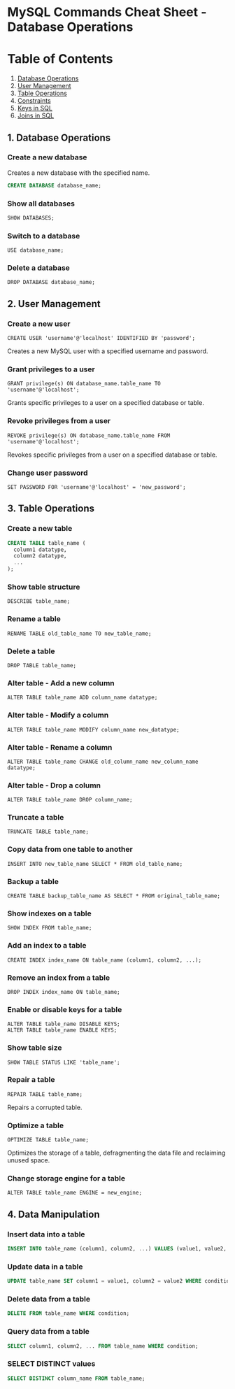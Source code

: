 # MySQL Commands Cheat Sheet - Database Operations

# Table of Contents

1. [Database Operations](#1-database-operations)
2. [User Management](#2-user-management)
2. [Table Operations](#3-table-operations)
3. [Constraints](#constraints)
4. [Keys in SQL](#keys-in-sql)
5. [Joins in SQL](#joins-in-sql)

## 1. Database Operations

### Create a new database

Creates a new database with the specified name.
```sql
CREATE DATABASE database_name;
```
### Show all databases

```sql
SHOW DATABASES;
```

### Switch to a database

```
USE database_name;
```
### Delete a database

```
DROP DATABASE database_name;
```

## 2. User Management

### Create a new user

```
CREATE USER 'username'@'localhost' IDENTIFIED BY 'password';
```
Creates a new MySQL user with a specified username and password.

### Grant privileges to a user

```
GRANT privilege(s) ON database_name.table_name TO 'username'@'localhost';
```
Grants specific privileges to a user on a specified database or table.

### Revoke privileges from a user

```
REVOKE privilege(s) ON database_name.table_name FROM 'username'@'localhost';
```

Revokes specific privileges from a user on a specified database or table.

### Change user password

```
SET PASSWORD FOR 'username'@'localhost' = 'new_password';
```

## 3. Table Operations

### Create a new table
```sql
CREATE TABLE table_name (
  column1 datatype,
  column2 datatype,
  ...
);
```
### Show table structure

```
DESCRIBE table_name;
```

### Rename a table

```
RENAME TABLE old_table_name TO new_table_name;
```

### Delete a table

```
DROP TABLE table_name;
```

### Alter table - Add a new column

```
ALTER TABLE table_name ADD column_name datatype;
```

### Alter table - Modify a column

```
ALTER TABLE table_name MODIFY column_name new_datatype;
```

### Alter table - Rename a column

```
ALTER TABLE table_name CHANGE old_column_name new_column_name datatype;
```

### Alter table - Drop a column

```
ALTER TABLE table_name DROP column_name;
```

### Truncate a table

```
TRUNCATE TABLE table_name;
```

### Copy data from one table to another

```
INSERT INTO new_table_name SELECT * FROM old_table_name;
```

### Backup a table

```
CREATE TABLE backup_table_name AS SELECT * FROM original_table_name;
```

### Show indexes on a table

```
SHOW INDEX FROM table_name;
```

### Add an index to a table

```
CREATE INDEX index_name ON table_name (column1, column2, ...);
```

### Remove an index from a table

```
DROP INDEX index_name ON table_name;
```

### Enable or disable keys for a table

```
ALTER TABLE table_name DISABLE KEYS;
ALTER TABLE table_name ENABLE KEYS;
```

### Show table size
```
SHOW TABLE STATUS LIKE 'table_name';
```

###  Repair a table

```
REPAIR TABLE table_name;
```
Repairs a corrupted table.

### Optimize a table

```
OPTIMIZE TABLE table_name;
```

Optimizes the storage of a table, defragmenting the data file and reclaiming unused space.

### Change storage engine for a table
```
ALTER TABLE table_name ENGINE = new_engine;
```

## 4. Data Manipulation

### Insert data into a table
```sql
INSERT INTO table_name (column1, column2, ...) VALUES (value1, value2, ...);
```

### Update data in a table
```sql
UPDATE table_name SET column1 = value1, column2 = value2 WHERE condition;
```

### Delete data from a table
```sql
DELETE FROM table_name WHERE condition;
```

### Query data from a table

```sql
SELECT column1, column2, ... FROM table_name WHERE condition;
```

### SELECT DISTINCT values

```sql
SELECT DISTINCT column_name FROM table_name;
```

